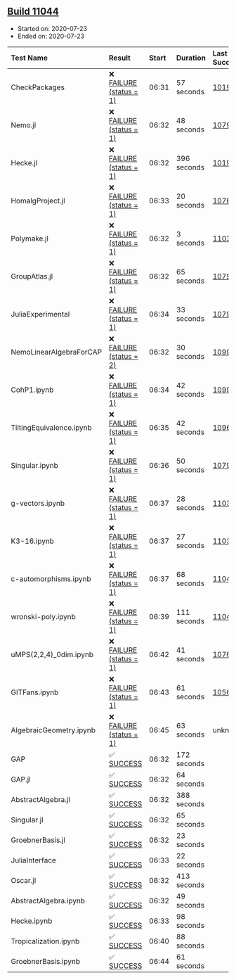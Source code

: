 ## [Build 11044](https://oscarci.mathematik.uni-kl.de/job/oscar/11044/)

* Started on: 2020-07-23
* Ended on: 2020-07-23

| Test Name    | Result | Start | Duration | Last Success | First Failure |
|:-------------|:-------|:------|:---------|:-------------|:--------------|
| CheckPackages | ❌ [FAILURE (status = 1)](https://oscarci.mathematik.uni-kl.de/job/oscar/11044/artifact/logs/build-11044/CheckPackages.log) | 06:31 | 57 seconds | [10197](https://oscarci.mathematik.uni-kl.de/job/oscar/10197/) | [10198](https://oscarci.mathematik.uni-kl.de/job/oscar/10198/) |
| Nemo.jl | ❌ [FAILURE (status = 1)](https://oscarci.mathematik.uni-kl.de/job/oscar/11044/artifact/logs/build-11044/Nemo.jl.log) | 06:32 | 48 seconds | [10790](https://oscarci.mathematik.uni-kl.de/job/oscar/10790/) | [10791](https://oscarci.mathematik.uni-kl.de/job/oscar/10791/) |
| Hecke.jl | ❌ [FAILURE (status = 1)](https://oscarci.mathematik.uni-kl.de/job/oscar/11044/artifact/logs/build-11044/Hecke.jl.log) | 06:32 | 396 seconds | [10197](https://oscarci.mathematik.uni-kl.de/job/oscar/10197/) | [10198](https://oscarci.mathematik.uni-kl.de/job/oscar/10198/) |
| HomalgProject.jl | ❌ [FAILURE (status = 1)](https://oscarci.mathematik.uni-kl.de/job/oscar/11044/artifact/logs/build-11044/HomalgProject.jl.log) | 06:33 | 20 seconds | [10765](https://oscarci.mathematik.uni-kl.de/job/oscar/10765/) | [10766](https://oscarci.mathematik.uni-kl.de/job/oscar/10766/) |
| Polymake.jl | ❌ [FAILURE (status = 1)](https://oscarci.mathematik.uni-kl.de/job/oscar/11044/artifact/logs/build-11044/Polymake.jl.log) | 06:32 | 3 seconds | [11035](https://oscarci.mathematik.uni-kl.de/job/oscar/11035/) | [11036](https://oscarci.mathematik.uni-kl.de/job/oscar/11036/) |
| GroupAtlas.jl | ❌ [FAILURE (status = 1)](https://oscarci.mathematik.uni-kl.de/job/oscar/11044/artifact/logs/build-11044/GroupAtlas.jl.log) | 06:32 | 65 seconds | [10790](https://oscarci.mathematik.uni-kl.de/job/oscar/10790/) | [10791](https://oscarci.mathematik.uni-kl.de/job/oscar/10791/) |
| JuliaExperimental | ❌ [FAILURE (status = 1)](https://oscarci.mathematik.uni-kl.de/job/oscar/11044/artifact/logs/build-11044/JuliaExperimental.log) | 06:34 | 33 seconds | [10790](https://oscarci.mathematik.uni-kl.de/job/oscar/10790/) | [10791](https://oscarci.mathematik.uni-kl.de/job/oscar/10791/) |
| NemoLinearAlgebraForCAP | ❌ [FAILURE (status = 2)](https://oscarci.mathematik.uni-kl.de/job/oscar/11044/artifact/logs/build-11044/NemoLinearAlgebraForCAP.log) | 06:32 | 30 seconds | [10999](https://oscarci.mathematik.uni-kl.de/job/oscar/10999/) | [11000](https://oscarci.mathematik.uni-kl.de/job/oscar/11000/) |
| CohP1.ipynb | ❌ [FAILURE (status = 1)](https://oscarci.mathematik.uni-kl.de/job/oscar/11044/artifact/logs/build-11044/CohP1.ipynb.log) | 06:34 | 42 seconds | [10999](https://oscarci.mathematik.uni-kl.de/job/oscar/10999/) | [11000](https://oscarci.mathematik.uni-kl.de/job/oscar/11000/) |
| TiltingEquivalence.ipynb | ❌ [FAILURE (status = 1)](https://oscarci.mathematik.uni-kl.de/job/oscar/11044/artifact/logs/build-11044/TiltingEquivalence.ipynb.log) | 06:35 | 42 seconds | [10962](https://oscarci.mathematik.uni-kl.de/job/oscar/10962/) | [10963](https://oscarci.mathematik.uni-kl.de/job/oscar/10963/) |
| Singular.ipynb | ❌ [FAILURE (status = 1)](https://oscarci.mathematik.uni-kl.de/job/oscar/11044/artifact/logs/build-11044/Singular.ipynb.log) | 06:36 | 50 seconds | [10790](https://oscarci.mathematik.uni-kl.de/job/oscar/10790/) | [10791](https://oscarci.mathematik.uni-kl.de/job/oscar/10791/) |
| g-vectors.ipynb | ❌ [FAILURE (status = 1)](https://oscarci.mathematik.uni-kl.de/job/oscar/11044/artifact/logs/build-11044/g-vectors.ipynb.log) | 06:37 | 28 seconds | [11035](https://oscarci.mathematik.uni-kl.de/job/oscar/11035/) | [11036](https://oscarci.mathematik.uni-kl.de/job/oscar/11036/) |
| K3-16.ipynb | ❌ [FAILURE (status = 1)](https://oscarci.mathematik.uni-kl.de/job/oscar/11044/artifact/logs/build-11044/K3-16.ipynb.log) | 06:37 | 27 seconds | [11035](https://oscarci.mathematik.uni-kl.de/job/oscar/11035/) | [11036](https://oscarci.mathematik.uni-kl.de/job/oscar/11036/) |
| c-automorphisms.ipynb | ❌ [FAILURE (status = 1)](https://oscarci.mathematik.uni-kl.de/job/oscar/11044/artifact/logs/build-11044/c-automorphisms.ipynb.log) | 06:37 | 68 seconds | [11043](https://oscarci.mathematik.uni-kl.de/job/oscar/11043/) | [11044](https://oscarci.mathematik.uni-kl.de/job/oscar/11044/) |
| wronski-poly.ipynb | ❌ [FAILURE (status = 1)](https://oscarci.mathematik.uni-kl.de/job/oscar/11044/artifact/logs/build-11044/wronski-poly.ipynb.log) | 06:39 | 111 seconds | [11042](https://oscarci.mathematik.uni-kl.de/job/oscar/11042/) | [11043](https://oscarci.mathematik.uni-kl.de/job/oscar/11043/) |
| uMPS(2,2,4)_0dim.ipynb | ❌ [FAILURE (status = 1)](https://oscarci.mathematik.uni-kl.de/job/oscar/11044/artifact/logs/build-11044/uMPS-2-2-4-_0dim.ipynb.log) | 06:42 | 41 seconds | [10765](https://oscarci.mathematik.uni-kl.de/job/oscar/10765/) | [10766](https://oscarci.mathematik.uni-kl.de/job/oscar/10766/) |
| GITFans.ipynb | ❌ [FAILURE (status = 1)](https://oscarci.mathematik.uni-kl.de/job/oscar/11044/artifact/logs/build-11044/GITFans.ipynb.log) | 06:43 | 61 seconds | [10566](https://oscarci.mathematik.uni-kl.de/job/oscar/10566/) | [10567](https://oscarci.mathematik.uni-kl.de/job/oscar/10567/) |
| AlgebraicGeometry.ipynb | ❌ [FAILURE (status = 1)](https://oscarci.mathematik.uni-kl.de/job/oscar/11044/artifact/logs/build-11044/AlgebraicGeometry.ipynb.log) | 06:45 | 63 seconds | unknown | unknown |
| GAP | ✅ [SUCCESS](https://oscarci.mathematik.uni-kl.de/job/oscar/11044/artifact/logs/build-11044/GAP.log) | 06:32 | 172 seconds |  |  |
| GAP.jl | ✅ [SUCCESS](https://oscarci.mathematik.uni-kl.de/job/oscar/11044/artifact/logs/build-11044/GAP.jl.log) | 06:32 | 64 seconds |  |  |
| AbstractAlgebra.jl | ✅ [SUCCESS](https://oscarci.mathematik.uni-kl.de/job/oscar/11044/artifact/logs/build-11044/AbstractAlgebra.jl.log) | 06:32 | 388 seconds |  |  |
| Singular.jl | ✅ [SUCCESS](https://oscarci.mathematik.uni-kl.de/job/oscar/11044/artifact/logs/build-11044/Singular.jl.log) | 06:32 | 65 seconds |  |  |
| GroebnerBasis.jl | ✅ [SUCCESS](https://oscarci.mathematik.uni-kl.de/job/oscar/11044/artifact/logs/build-11044/GroebnerBasis.jl.log) | 06:32 | 23 seconds |  |  |
| JuliaInterface | ✅ [SUCCESS](https://oscarci.mathematik.uni-kl.de/job/oscar/11044/artifact/logs/build-11044/JuliaInterface.log) | 06:33 | 22 seconds |  |  |
| Oscar.jl | ✅ [SUCCESS](https://oscarci.mathematik.uni-kl.de/job/oscar/11044/artifact/logs/build-11044/Oscar.jl.log) | 06:32 | 413 seconds |  |  |
| AbstractAlgebra.ipynb | ✅ [SUCCESS](https://oscarci.mathematik.uni-kl.de/job/oscar/11044/artifact/logs/build-11044/AbstractAlgebra.ipynb.log) | 06:32 | 49 seconds |  |  |
| Hecke.ipynb | ✅ [SUCCESS](https://oscarci.mathematik.uni-kl.de/job/oscar/11044/artifact/logs/build-11044/Hecke.ipynb.log) | 06:33 | 98 seconds |  |  |
| Tropicalization.ipynb | ✅ [SUCCESS](https://oscarci.mathematik.uni-kl.de/job/oscar/11044/artifact/logs/build-11044/Tropicalization.ipynb.log) | 06:40 | 88 seconds |  |  |
| GroebnerBasis.ipynb | ✅ [SUCCESS](https://oscarci.mathematik.uni-kl.de/job/oscar/11044/artifact/logs/build-11044/GroebnerBasis.ipynb.log) | 06:44 | 61 seconds |  |  |

